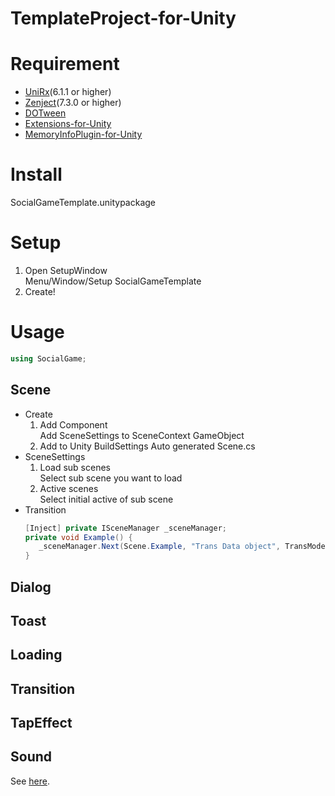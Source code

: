 # TemplateProject-for-Unity

# Requirement
* [UniRx](https://github.com/neuecc/UniRx)(6.1.1 or higher)
* [Zenject](https://github.com/svermeulen/Zenject)(7.3.0 or higher)
* [DOTween](https://github.com/Demigiant/dotween)
* [Extensions-for-Unity](https://github.com/hiyorin/Extensions-for-Unity)
* [MemoryInfoPlugin-for-Unity](https://github.com/hiyorin/MemoryInfoPlugin-for-Unity)

# Install
SocialGameTemplate.unitypackage

# Setup
  1. Open SetupWindow  
    Menu/Window/Setup SocialGameTemplate
  1. Create!

# Usage
```cs
using SocialGame;
```

## Scene
* Create
  1. Add Component  
    Add SceneSettings to SceneContext GameObject
  1. Add to Unity BuildSettings
    Auto generated Scene.cs
* SceneSettings
  1. Load sub scenes  
    Select sub scene you want to load
  1. Active scenes  
    Select initial active of sub scene
* Transition
  ```cs
  [Inject] private ISceneManager _sceneManager;
  private void Example() {
     _sceneManager.Next(Scene.Example, "Trans Data object", TransMode.BlackFade));
  }
  ```

## Dialog

## Toast

## Loading

## Transition

## TapEffect

## Sound
See <a href="Documentation/Sound.md">here</a>.
